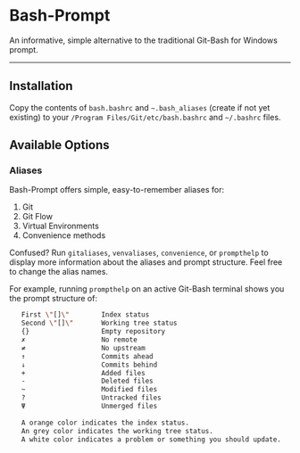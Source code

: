 # Bash-Prompt
An informative, simple alternative to the traditional Git-Bash for Windows prompt.
***
## Installation
Copy the contents of `bash.bashrc` and `~.bash_aliases` (create if not yet existing) to your `/Program Files/Git/etc/bash.bashrc` and `~/.bashrc` files. 

## Available Options

### Aliases

Bash-Prompt offers simple, easy-to-remember aliases for:
1. Git
2. Git Flow
3. Virtual Environments
4. Convenience methods

Confused? Run `gitaliases`, `venvaliases`, `convenience`, or `prompthelp` to display more information about the aliases and prompt structure. Feel free to change the alias names.

For example, running `prompthelp` on an active Git-Bash terminal shows you the prompt structure of:
```bash
   First \"[]\"        Index status
   Second \"[]\"       Working tree status
   {}                  Empty repository
   ✗                   No remote
   ≠                   No upstream
   ↑                   Commits ahead
   ↓                   Commits behind
   +                   Added files
   -                   Deleted files
   ~                   Modified files
   ?                   Untracked files
   Ψ                   Unmerged files
   
   A orange color indicates the index status.
   An grey color indicates the working tree status.
   A white color indicates a problem or something you should update.
```



